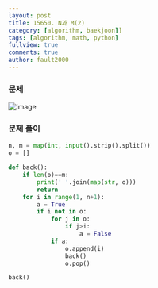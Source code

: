 ```yaml
---
layout: post
title: 15650. N과 M(2)
category: [algorithm, baekjoon]]
tags: [algorithm, math, python]
fullview: true
comments: true
author: fault2000
---
```

### 문제

![image](https://user-images.githubusercontent.com/73513005/153750620-cf3b91c8-5bc2-4f32-b002-ecc14d90f328.png)

### 문제 풀이

```python
n, m = map(int, input().strip().split())
o = []

def back():
    if len(o)==m:
        print(' '.join(map(str, o)))
        return
    for i in range(1, n+1):
        a = True
        if i not in o:
            for j in o:
                if j>i:
                    a = False
            if a:
                o.append(i)
                back()
                o.pop()

back()
```